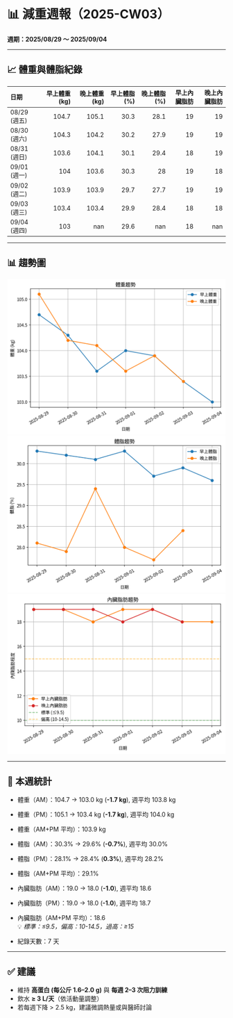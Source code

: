 # 📊 減重週報（2025-CW03）

**週期：2025/08/29 ～ 2025/09/04**  

---

## 📈 體重與體脂紀錄

| 日期         |   早上體重 (kg) |   晚上體重 (kg) |   早上體脂 (%) |   晚上體脂 (%) |   早上內臟脂肪 |   晚上內臟脂肪 |
|:-------------|----------------:|----------------:|---------------:|---------------:|---------------:|---------------:|
| 08/29 (週五) |           104.7 |           105.1 |           30.3 |           28.1 |             19 |             19 |
| 08/30 (週六) |           104.3 |           104.2 |           30.2 |           27.9 |             19 |             19 |
| 08/31 (週日) |           103.6 |           104.1 |           30.1 |           29.4 |             18 |             19 |
| 09/01 (週一) |           104   |           103.6 |           30.3 |           28   |             19 |             18 |
| 09/02 (週二) |           103.9 |           103.9 |           29.7 |           27.7 |             19 |             19 |
| 09/03 (週三) |           103.4 |           103.4 |           29.9 |           28.4 |             18 |             18 |
| 09/04 (週四) |           103   |           nan   |           29.6 |          nan   |             18 |            nan |

---

## 📊 趨勢圖

![體重趨勢](2025-CW03_weight_trend.png)
![體脂率趨勢](2025-CW03_bodyfat_trend.png)
![內臟脂肪趨勢](2025-CW03_visceral_fat_trend.png)

---

## 📌 本週統計

- 體重（AM）：104.7 → 103.0 kg  (**-1.7 kg**), 週平均 103.8 kg  
- 體重（PM）：105.1 → 103.4 kg  (**-1.7 kg**), 週平均 104.0 kg  
- 體重（AM+PM 平均）：103.9 kg  

- 體脂（AM）：30.3% → 29.6%  (**-0.7%**), 週平均 30.0%  
- 體脂（PM）：28.1% → 28.4%  (**0.3%**), 週平均 28.2%  
- 體脂（AM+PM 平均）：29.1%  

- 內臟脂肪（AM）：19.0 → 18.0  (**-1.0**), 週平均 18.6  
- 內臟脂肪（PM）：19.0 → 18.0  (**-1.0**), 週平均 18.7  
- 內臟脂肪（AM+PM 平均）：18.6  
  💡 *標準：≤9.5，偏高：10-14.5，過高：≥15*  

- 紀錄天數：7 天

---

## ✅ 建議
- 維持 **高蛋白 (每公斤 1.6–2.0 g)** 與 **每週 2–3 次阻力訓練**  
- 飲水 **≥ 3 L/天**（依活動量調整）  
- 若每週下降 > 2.5 kg，建議微調熱量或與醫師討論  
